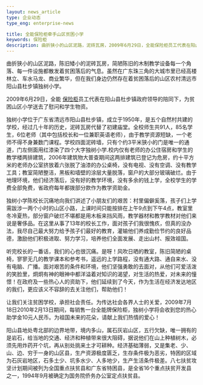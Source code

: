 ```yaml
---
layout: news_article
type: 企业动态
type_eng: enterprise-news

title: 全能保险柜牵手山区贫困小学
keywords: 保险柜
description: 曲折狭小的山区泥路，泥砖瓦房，2009年6月29日，全能保险柜员工代表在阳山县杜步镇政府领导的陪同下，为贫困山区小学送去了慰问和学生物资。
---
```

曲折狭小的山区泥路，陈旧矮小的泥砖瓦房，简陋陈旧的木制教学设备每一个角落、每一件设施都散发着贫困落后的气息。虽然在广东珠三角的大城市里已经高楼林立、车水马龙、商业繁华，但在我们身边仍然存在着贫困落后的山区农村清远市阳山县杜步镇独树小学。

2009年6月29日，全能 [保险柜](http://www.qnn.com.cn/)员工代表在阳山县杜步镇政府领导的陪同下，为贫困山区小学送去了慰问和学生物资。

独树小学位于广东省清远市阳山县杜步镇，成立于1950年，是五个自然村共建的学校，经过几十年的历史，泥砖瓦房代替了初建庙堂。全校师生共91人，85名学生，6位老师（其中包括校长和一位兼职英语老师），由于教学资源短缺，一个老师不得不身兼数门课程。学校四面泥砖墙，只有个约3平米狭小的门是唯一的通道，门左侧面用红漆染了四个大字独树小学.校内仅有老师的办公住宿房和学生的教学楼两排建筑，2006年建筑物大普查期间这两排建筑已登记为危房，约十平方米的老师办公室挤放着六张脱了油漆的办公桌椅，没有电视、没有空调、没有教学工具；教室简陋整洁，黑板和墙壁的涂层大量脱落，窗户的大部分玻璃破烂。由于地理环境，他们经济落后，没有好的教学环境，没有多余的钱上学，全校学生的学费全部免费，省政府每年都拨部分款作为教学资助金。

独树小学陈校长沉痛地向我们讲述了小朋友们的艰苦：村里偏僻奚落，孩子们上学需跋涉一两个小时的山区小路，上课时间只能按排在上午9点到下午4点，教室里冬冷夏热，部分窗户破烂不堪都是用木板来挡风雨，教学器材和教学教材对他们来说是奢侈品。在这里从事了13年的校长工作，面对孩子们我很愧疚，但真的没办法，我尽自己最大努力给予孩子们最好的教育，灌输他们养成勤俭节约的良好品德，激励他们积极进取、努力学习，培养他们全面发展、走出山村、报效祖国。

听完校长的一番话，我们的心也很沉痛。是呀！风吹日晒的教室，陈旧简陋的桌椅，寥寥无几的教学课本和参考书，遥远的上学路程，没有通大路、通自来水、没有电脑、广播。面对艰苦的条件和环境，他们坚强勇敢的去面对，从他们可爱活泼的笑脸里，炯炯有神的眼神中都洋溢着对知识的渴望，对生活的热爱，对未来的憧憬！在政府及一些热心人的资助下，他们延续到了今天，作为生活在经济发达地区的我们，更应该义不容辞的去关注他们，帮助他们！

让我们关注贫困学校，承担社会责任。为传达社会各界人士的关爱，2009年7月18日2010年2月13日期间，每销售一台全能牌保险柜，独树小学将会收到您的热心助学金10元人民币。为祖国未来的花朵，请献上我们热情的爱心！

阳山县地处粤北部的边界地带，境内多山，属石灰岩山区，五行欠缺，唯一拥有的是岩石，给当地的交通、经济和种植带来很大阻碍，据说他们在山上种植树木，必须先用炸药开个坑，再从别处挑来土才可耕种。经济基础薄弱，又是集老、少、山、边、穷于一身的山区县，生产资源极度匮乏，生存条件极为恶劣，特困的区域为石灰岩地区，石多土少、坑多水少、人多地少，生产生活条件极差。八七扶贫攻坚计划期间被列为全国重点扶贫县和广东省特困县，是全省16个重点扶贫开发县之一，1994年9月被确定为国务院侨务办公室定点扶贫县。
